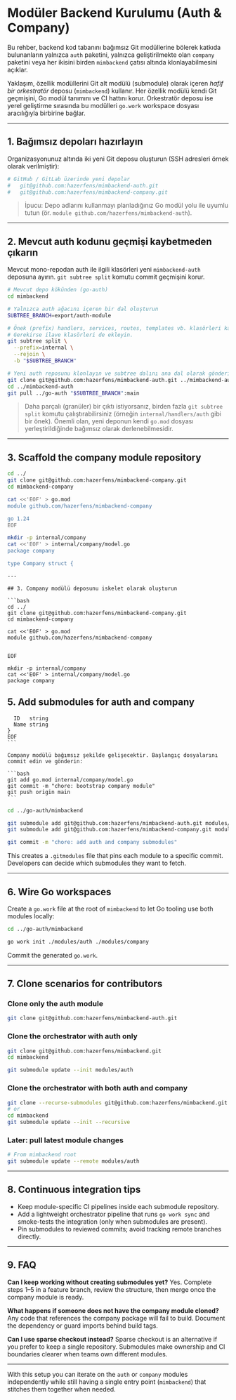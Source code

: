 # Modüler Backend Kurulumu (Auth & Company)

Bu rehber, backend kod tabanını bağımsız Git modüllerine bölerek katkıda bulunanların yalnızca `auth` paketini, yalnızca geliştirilmekte olan `company` paketini veya her ikisini birden `mimbackend` çatısı altında klonlayabilmesini açıklar.

Yaklaşım, özellik modüllerini Git alt modülü (submodule) olarak içeren *hafif bir orkestratör* deposu (`mimbackend`) kullanır. Her özellik modülü kendi Git geçmişini, Go modül tanımını ve CI hattını korur. Orkestratör deposu ise yerel geliştirme sırasında bu modülleri `go.work` workspace dosyası aracılığıyla birbirine bağlar.

---

## 1. Bağımsız depoları hazırlayın

Organizasyonunuz altında iki yeni Git deposu oluşturun (SSH adresleri örnek olarak verilmiştir):

```bash
# GitHub / GitLab üzerinde yeni depolar
#   git@github.com:hazerfens/mimbackend-auth.git
#   git@github.com:hazerfens/mimbackend-company.git
```

> İpucu: Depo adlarını kullanmayı planladığınız Go modül yolu ile uyumlu tutun (ör. `module github.com/hazerfens/mimbackend-auth`).

---

## 2. Mevcut auth kodunu geçmişi kaybetmeden çıkarın

Mevcut mono-repodan auth ile ilgili klasörleri yeni `mimbackend-auth` deposuna ayırın. `git subtree split` komutu commit geçmişini korur.

```bash
# Mevcut depo kökünden (go-auth)
cd mimbackend

# Yalnızca auth ağacını içeren bir dal oluşturun
SUBTREE_BRANCH=export/auth-module

# Önek (prefix) handlers, services, routes, templates vb. klasörleri kapsar.
# Gerekirse ilave klasörleri de ekleyin.
git subtree split \
  --prefix=internal \
  --rejoin \
  -b "$SUBTREE_BRANCH"

# Yeni auth reposunu klonlayın ve subtree dalını ana dal olarak gönderin
git clone git@github.com:hazerfens/mimbackend-auth.git ../mimbackend-auth
cd ../mimbackend-auth
git pull ../go-auth "$SUBTREE_BRANCH":main
```

> Daha parçalı (granüler) bir çıktı istiyorsanız, birden fazla `git subtree split` komutu çalıştırabilirsiniz (örneğin `internal/handlers/auth` gibi bir önek). Önemli olan, yeni deponun kendi `go.mod` dosyası yerleştirildiğinde bağımsız olarak derlenebilmesidir.

---

## 3. Scaffold the company module repository

```bash
cd ../
git clone git@github.com:hazerfens/mimbackend-company.git
cd mimbackend-company

cat <<'EOF' > go.mod
module github.com/hazerfens/mimbackend-company

go 1.24
EOF

mkdir -p internal/company
cat <<'EOF' > internal/company/model.go
package company

type Company struct {
```
    ---

    ## 3. Company modülü deposunu iskelet olarak oluşturun

    ```bash
    cd ../
    git clone git@github.com:hazerfens/mimbackend-company.git
    cd mimbackend-company

    cat <<'EOF' > go.mod
    module github.com/hazerfens/mimbackend-company


    EOF

    mkdir -p internal/company
    cat <<'EOF' > internal/company/model.go
    package company

## 5. Add submodules for auth and company
      ID   string
      Name string
    }
    EOF
    ```

    Company modülü bağımsız şekilde gelişecektir. Başlangıç dosyalarını commit edin ve gönderin:

    ```bash
    git add go.mod internal/company/model.go
    git commit -m "chore: bootstrap company module"
    git push origin main
    ```

```bash
cd ../go-auth/mimbackend

git submodule add git@github.com:hazerfens/mimbackend-auth.git modules/auth
git submodule add git@github.com:hazerfens/mimbackend-company.git modules/company

git commit -m "chore: add auth and company submodules"
```

This creates a `.gitmodules` file that pins each module to a specific commit. Developers can decide which submodules they want to fetch.

---

## 6. Wire Go workspaces

Create a `go.work` file at the root of `mimbackend` to let Go tooling use both modules locally:

```bash
cd ../go-auth/mimbackend

go work init ./modules/auth ./modules/company
```

Commit the generated `go.work`.

---

## 7. Clone scenarios for contributors

### Clone only the auth module

```bash
git clone git@github.com:hazerfens/mimbackend-auth.git
```

### Clone the orchestrator with auth only

```bash
git clone git@github.com:hazerfens/mimbackend.git
cd mimbackend

git submodule update --init modules/auth
```

### Clone the orchestrator with both auth and company

```bash
git clone --recurse-submodules git@github.com:hazerfens/mimbackend.git
# or
cd mimbackend
git submodule update --init --recursive
```

### Later: pull latest module changes

```bash
# From mimbackend root
git submodule update --remote modules/auth
```

---

## 8. Continuous integration tips

- Keep module-specific CI pipelines inside each submodule repository.
- Add a lightweight orchestrator pipeline that runs `go work sync` and smoke-tests the integration (only when submodules are present).
- Pin submodules to reviewed commits; avoid tracking remote branches directly.

---

## 9. FAQ

**Can I keep working without creating submodules yet?**  Yes. Complete steps 1–5 in a feature branch, review the structure, then merge once the company module is ready.

**What happens if someone does not have the company module cloned?**  Any code that references the company package will fail to build. Document the dependency or guard imports behind build tags.

**Can I use sparse checkout instead?**  Sparse checkout is an alternative if you prefer to keep a single repository. Submodules make ownership and CI boundaries clearer when teams own different modules.

---

With this setup you can iterate on the `auth` or `company` modules independently while still having a single entry point (`mimbackend`) that stitches them together when needed.
